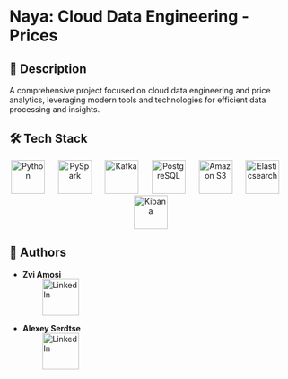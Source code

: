 # Naya: Cloud Data Engineering - Prices

## 📘 Description
A comprehensive project focused on cloud data engineering and price analytics, leveraging modern tools and technologies for efficient data processing and insights.


## 🛠️ Tech Stack

<div align="center">
  <!-- Python -->
  <img src="https://www.vectorlogo.zone/logos/python/python-horizontal.svg" alt="Python" height="60"> &nbsp;&nbsp;&nbsp;&nbsp;
  <!-- PySpark -->
  <img src="https://www.vectorlogo.zone/logos/apache_spark/apache_spark-ar21.svg" alt="PySpark" height="60"> &nbsp;&nbsp;&nbsp;&nbsp;
  <!-- Kafka -->
  <img src="https://www.vectorlogo.zone/logos/apache_kafka/apache_kafka-ar21.svg" alt="Kafka" height="60"> &nbsp;&nbsp;&nbsp;&nbsp;
  <!-- PostgreSQL -->
  <img src="https://www.vectorlogo.zone/logos/postgresql/postgresql-horizontal.svg" alt="PostgreSQL" height="60"> &nbsp;&nbsp;&nbsp;&nbsp;
  <!-- Amazon S3 -->
  <img src="https://www.vectorlogo.zone/logos/amazon_aws/amazon_aws-ar21.svg" alt="Amazon S3" height="60"> &nbsp;&nbsp;&nbsp;&nbsp;
  <!-- Elasticsearch -->
  <img src="https://www.vectorlogo.zone/logos/elastic/elastic-ar21.svg" alt="Elasticsearch" height="60"> &nbsp;&nbsp;&nbsp;&nbsp;
  <!-- Kibana -->
  <img src="https://www.vectorlogo.zone/logos/elasticco_kibana/elasticco_kibana-ar21.svg" alt="Kibana" height="60">
</div>


## 👥 Authors

- **Zvi Amosi**  
  <a href="https://www.linkedin.com/in/tzvizamosy/" target="_blank">
    <img src="https://seeklogo.com/images/L/linkedin-logo-920846F1F7-seeklogo.com.png" alt="LinkedIn" width="65" style="vertical-align:middle; margin-left:35px;">
  </a>

- **Alexey Serdtse**  
  <a href="https://www.linkedin.com/in/alexeyserdtse/" target="_blank">
    <img src="https://seeklogo.com/images/L/linkedin-logo-920846F1F7-seeklogo.com.png" alt="LinkedIn" width="65" style="vertical-align:middle; margin-left:35px;">
  </a>

